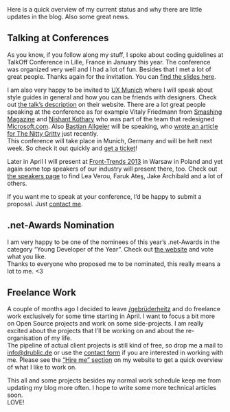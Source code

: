 <div class="post__intro" markdown="1">
Here is a quick overview of my current status and why there are little updates in the blog. Also some great news.
</div>


## Talking at Conferences

As you know, if you follow along my stuff, I spoke about coding guidelines at TalkOff Conference in Lille, France in January this year. The conference was organized very well and I had a lot of fun. Besides that I met a lot of great people. Thanks again for the invitation. You can <a href="https://hansreinl.de/archive/takeoff-conference-talking-about-good-code/">find the slides here</a>.

I am also very happy to be invited to <a href="http://www.uxmunich.com/">UX Munich</a> where I will speak about style guides in general and how you can be friends with designers. Check out <a href="http://www.uxmunich.com/speakers/hans-christian-reinl">the talk’s description</a> on their website. There are a lot great people speaking at the conference as for example Vitaly Friedmann from <a href="http://www.smashingmagazine.com/">Smashing Magazine</a> and <a href="http://rainypixels.com/">Nishant Kothary</a> who was part of the team that redesigned <a href="http://www.microsoft.com/">Microsoft.com</a>. Also <a href="http://bastianallgeier.com/">Bastian Allgeier</a> will be speaking, who <a href="http://thenittygritty.co/the-future-of-the-web-a-draft">wrote an article for The Nitty Gritty</a> just recently.<br>
This conference will take place in Munich, Germany and will be helt next week. So check it out quickly and <a href="http://uxmunich.com/register">get a ticket</a>!

Later in April I will present at <a href="http://2013.front-trends.com/">Front-Trends 2013</a> in Warsaw in Poland and yet again some top speakers of our industry will present there, too. Check out <a href="http://2013.front-trends.com/speakers/">the speakers page</a> to find Lea Verou, Faruk Ateş, Jake Archibald and a lot of others.

If you want me to speak at your conference, I’d be happy to submit a proposal. Just <a href="https://hansreinl.de/#contact">contact me</a>.

## .net-Awards Nomination

I am very happy to be one of the nominees of this year’s .net-Awards in the category “Young Developer of the Year”. Check out <a href="http://www.thenetawards.com/">the website</a> and vote what you like.<br>
Thanks to everyone who proposed me to be nominated, this really means a lot to me. &lt;3


## Freelance Work

A couple of months ago I decided to leave <a href="http://gebruederheitz.de/">/gebrüderheitz</a> and do freelance work exclusively for some time starting in April. I want to focus a bit more on Open Source projects and work on some side-projects. I am really excited about the projects that I’ll be working on and about the re-organisation of my life.<br>
The pipeline of actual client projects is still kind of free, so drop me a mail to <a href="mailto:info@drublic.de">info@drublic.de</a> or use the <a href="https://hansreinl.de/#contact">contact form</a> if you are interested in working with me. Please see the <a href="https://hansreinl.de/#hire-me">“Hire me” section</a> on my website to get a quick overview of what I like to work on.

This all and some projects besides my normal work schedule keep me from updating my blog more often. I hope to write some more technical articles soon.<br>
LOVE!
